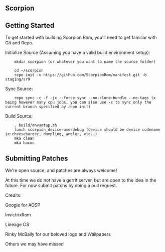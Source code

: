 Scorpion
------------------

Getting Started
------------------

To get started with building Scorpion Rom, you'll need to get familiar with Git and Repo.

Initialize Source (Assuming you have a valid build environment setup):

        mkdir scorpion (or whatever you want to name the source folder)

        cd ~/scorpion
        repo init -u https://github.com/ScorpionRom/manifest.git -b staging/sr9

Sync Source:

        repo sync -c -f -jx --force-sync --no-clone-bundle --no-tags (x being however many cpu jobs, you can also use -c to sync only the current branch specified by repo init)

Build Source:

        . build/envsetup.sh
        lunch scorpion_device-userdebug (device should be device codename ie:cheeseburger, dumpling, angler, etc..)
        mka clean
        mka bacon
Submitting Patches
------------------
We're open source, and patches are always welcome!

At this time we do not have a gerrit server, but are open to the idea in the future. For now submit patchs by doing a pull request.


Credits:

Google for AOSP

InvictrixRom

Lineage OS

Rinky McBally for our beloved logo and Wallpapers

Others we may have missed

